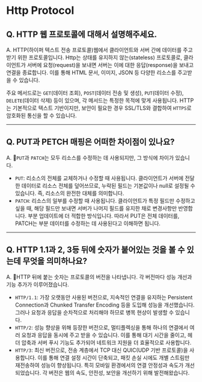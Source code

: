 # Http Protocol

## **Q. HTTP 웹 프로토콜에 대해서 설명해주세요.**

A. HTTP(하이퍼 텍스트 전송 프로토콜)웹에서 클라이언트와 서버 간에 데이터를 주고받기 위한 프로토콜입니다. Http는 상태를 유지하지 않는(stateless) 프로토콜로, 클라이언트가 서버에 요청(request)을 보내면 서버는 이에 대한 응답(response)을 보내고 연결을 종료합니다. 이를 통해 HTML 문서, 이미지, JSON 등 다양한 리소스를 주고받을 수 있습니다.

주요 메서드로는 `GET`(데이터 조회), `POST`(데이터 전송 및 생성), `PUT`(데이터 수정), `DELETE`(데이터 삭제) 등이 있으며, 각 메서드는 특정한 목적에 맞게 사용됩니다. HTTP는 기본적으로 텍스트 기반이지만, 보안이 필요한 경우 SSL/TLS와 결합하여 `HTTPS`로 암호화된 통신을 할 수 있습니다.

***

## **Q. PUT과 PETCH 매핑은 어떠한 차이점이 있나요?**

A. `PUT`과 `PATCH`는 모두 리소스를 수정하는 데 사용되지만, 그 방식에 차이가 있습니다.

* `PUT`: 리소스의 전체를 교체하거나 수정할 때 사용됩니다. 클라이언트가 서버에 전달한 데이터로 리소스 전체를 덮어쓰므로, 누락된 필드는 기본값이나 null로 설정될 수 있습니다. 즉, 리소스의 완전한 대체를 의미합니다.
* `PATCH`: 리소스의 일부를 수정할 때 사용됩니다. 클라이언트가 특정 필드만 수정하고 싶을 때, 해당 필드만 보내면 서버가 나머지 필드를 유지한 채로 변경사항만 반영합니다. 부분 업데이트에 더 적합한 방식입니다. 따라서 PUT은 전체 데이터를, PATCH는 부분 데이터를 수정하는 데 사용된다고 이해하면 됩니다.

***

## **Q. HTTP 1.1과 2, 3등 뒤에 숫자가 붙어있는 것을 볼 수 있는데 무엇을 의미하나요?**

A. HTTP 뒤에 붙는 숫자는 프로토콜의 버전을 나타냅니다. 각 버전마다 성능 개선과 기능 추가가 이루어졌습니다.

* `HTTP/1.1`: 가장 오랫동안 사용된 버전으로, 지속적인 연결을 유지하는 Persistent Connection과 Chunked Transfer Encoding 등을 도입해 성능을 개선했습니다. 그러나 요청과 응답을 순차적으로 처리해야 하므로 병목 현상이 발생할 수 있습니다.
* `HTTP/2`: 성능 향상을 위해 등장한 버전으로, 멀티플렉싱을 통해 하나의 연결에서 여러 요청과 응답을 동시에 주고 받을 수 있습니다. 이를 통해 대기 시간을 줄이고, 헤더 압축과 서버 푸시 기능도 추가되어 네트워크 지원을 더 효율적으로 사용합니다.
* `HTTP/3`: 최신 버전으로, 전송 계층에서 TCP 대신 QUIC(UDP 기반 프로토콜)을 사용합니다. 이를 통해 연결 설정 시간이 단축되고, 패킷 손실 시에도 개별 스트림만 재전송하여 성능이 향상됩니다. 특히 모바일 환경에서의 연결 안정성과 속도가 개선되었습니다. 각 버전은 웹의 속도, 안전성, 보안을 개선하기 위해 발전해왔습니다.
